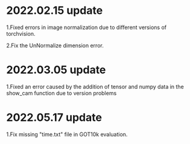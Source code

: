 # 2022.02.15 update
  1.Fixed errors in image normalization due to different versions of torchvision.
  
  2.Fix the UnNormalize dimension error.
  # 2022.03.05 update
  1.Fixed an error caused by the addition of tensor and numpy data in the show_cam function due to version problems
  
  # 2022.05.17 update
  1.Fix missing "time.txt" file in GOT10k evaluation.
